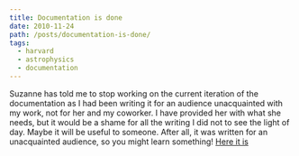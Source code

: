 ```yaml
---
title: Documentation is done
date: 2010-11-24
path: /posts/documentation-is-done/
tags: 
  - harvard
  - astrophysics
  - documentation
---
```



Suzanne has told me to stop working on the current iteration of the documentation as I had been writing it for an audience unacquainted with my work, not for her and my coworker. I have provided her with what she needs, but it would be a shame for all the writing I did not to see the light of day. Maybe it will be useful to someone. After all, it was written for an unacquainted audience, so you might learn something! [Here it is](/misc/CfA_doc.pdf)
